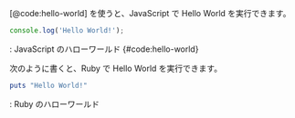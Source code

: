 [@code:hello-world] を使うと、JavaScript で Hello World を実行できます。

```js
console.log('Hello World!');
```

: JavaScript のハローワールド {#code:hello-world}

次のように書くと、Ruby で Hello World を実行できます。

```rb
puts "Hello World!"
```

: Ruby のハローワールド
